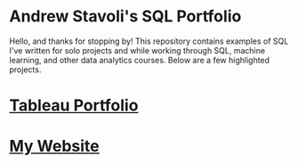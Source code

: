 # Andrew Stavoli's SQL Portfolio

Hello, and thanks for stopping by! This repository contains examples of SQL I've written for solo projects and while working through SQL, machine learning, and other data analytics courses. Below are a few highlighted projects.

# [Tableau Portfolio](https://public.tableau.com/app/profile/andrew.stavoli/vizzes)

# [My Website](https://stavoliaj.wixsite.com/my-site)
